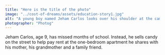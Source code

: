 ```yaml
---
title: "Here is the title of the photo"
image: "../cost-of-dreams/assets/education-story1.jpg"
alt: "A young boy named Jeham Carlos looks over his shoulder at the camera. He wears a red and navy striped futbol jersey."
photographer: "Photog"
---
```


Jeham Carlos, age 9, has missed months of school. Instead, he sells candy on the street to help pay rent at the one-bedroom apartment he shares with his mother, his grandmother and a family friend.